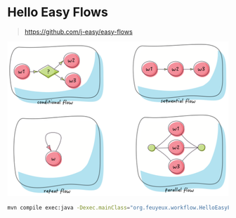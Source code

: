 # Hello Easy Flows

> https://github.com/j-easy/easy-flows

![easy-flows](easy-flows.png)

```sh
mvn compile exec:java -Dexec.mainClass="org.feuyeux.workflow.HelloEasyFlows" -Dexec.args="Hello EasyFlows"
```